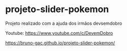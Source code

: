 # projeto-slider-pokemon
Projeto realizado com a ajuda dos irmãos devsemdobro <p>
Youtube: https://www.youtube.com/c/DevemDobro

https://bruno-gac.github.io/projeto-slider-pokemon/

